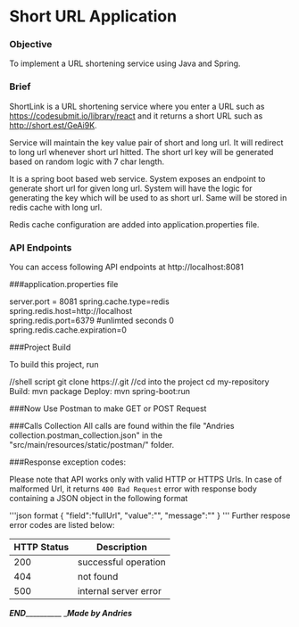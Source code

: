 # Short URL Application

### Objective
To implement a URL shortening service using Java and Spring.

### Brief

ShortLink is a URL shortening service where you enter a URL such as https://codesubmit.io/library/react and it returns a short URL such as http://short.est/GeAi9K.

Service will maintain the key value pair of short and long url. It will redirect to long url whenever short url hitted. The short url key will be generated based on random logic with 7 char length.

It is a spring boot based web service. System exposes an endpoint to generate short url for given long url. System will have the logic for generating the key which will be used to as short url. Same will be stored in redis cache with long url.

Redis cache configuration are added into application.properties file.

### API Endpoints

You can access following API endpoints at http://localhost:8081

###application.properties file

  server.port = 8081
  spring.cache.type=redis
  spring.redis.host=http://localhost  
  spring.redis.port=6379
  #unlimted seconds 0
  spring.redis.cache.expiration=0


###Project Build 

To build this project, run

//shell script
git clone https://.git
//cd into the project 
cd my-repository
Build: mvn package
Deploy: mvn spring-boot:run

###Now Use Postman to make GET or POST Request

###Calls Collection
All calls are found within the file "Andries collection.postman_collection.json" in the "src/main/resources/static/postman/" folder. 


###Response exception codes:

Please note that API works only with valid HTTP or HTTPS Urls. In case of malformed Url, it returns `400 Bad Request` error with response body containing a JSON object in the following format

'''json format
{
  "field":"fullUrl",
  "value":"<Malformed Url provided in the request>",
  "message":"<Exception message>"
}
'''
Further respose error codes are listed below:

| HTTP Status | Description           |
|-------------|-----------------------|
| 200         | successful operation  |
| 404         | not found             |
| 500         | internal server error |

_________________________________END___________________________________________
              ____________Made by Andries___________









